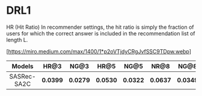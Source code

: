 # DRL1

HR (Hit Ratio)
In recommender settings, the hit ratio is simply the fraction of users for which the correct answer is included in the recommendation list of length L.

[https://miro.medium.com/max/1400/1*p2oVTjdyCRgJvfSSC9TDpw.webp]


| **Models**  | **HR@3** | **NG@3** | **HR@5** | **NG@5** | **NR@8** | **NG@8** |
| :---------: | :------: | :------: | :-------: | :-------: | :-------: | :-------: |
| SASRec-SA2C |  **0.0399**  |  **0.0279**  |  **0.0530**   |  **0.0322**   |  **0.0637**   |  **0.0349**   |

